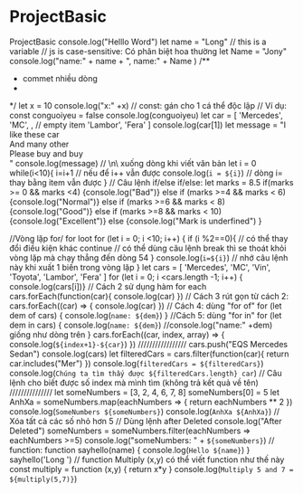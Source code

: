 # ProjectBasic
ProjectBasic
console.log("Helllo Word")
let name = "Long" // this is a variable
// js is case-sensitive: Có phân biệt hoa thường
let Name = "Jony"
console.log("name:" + name + ", name:" + Name )
/**
 * commet nhiều dòng
 * 
 */
let x = 10
console.log("x:" +x)
// const: gán cho 1 cá thể độc lập
// Ví dụ:
const conguoiyeu = false
console.log(conguoiyeu)
let car = [
    'Mercedes',
    'MC',
    , // empty item
    'Lambor',
    'Fera'
]
console.log(car[1])
let message = "I like these car\
And many other\
Please buy and buy\
"
console.log(message)
// \n\ xuống dòng khi viết văn bản
let  i = 0
while(i<10){
    i=i+1 // nếu để i++ vẫn được
    console.log(`i = ${i}`) // dòng i= thay bằng item vẫn được
}
// Câu lệnh if/else if/else:
let marks = 8.5
if(marks >= 0 && marks <4)
{console.log("Bad")}
else if (marks >=4 && marks < 6)
{console.log("Normal")}
else if (marks >=6 && marks < 8)
{console.log("Good")}
else if (marks >=8 && marks < 10)
{console.log("Excellent")}
else
{console.log("Mark is underfined") }

//Vòng lặp for/ for loot 
for (let i = 0; i <10; i++) {
    if (i %2==0){ // có thể thay đổi điều kiện khác
        continue // có thể dùng câu lệnh break thì se thoát khỏi vòng lặp mà chạy thẳng đến dòng 54
    }
    console.log(`i=${i}`) // nhớ câu lệnh này khi xuất 1 biến trong vòng lặp
}
let cars = [
    'Mercedes',
    'MC',
    'Vin',
    'Toyota',
    'Lambor',
    'Fera'
]
for (let i = 0; i <cars.length -1; i++)
{ console.log(cars[i])}
// Cách 2 sử dụng hàm for each
cars.forEach(function(car){
    console.log(car)
})
// Cách 3 rút gọn từ cách 2:
cars.forEach((car) => {
    console.log(car)
})
// Cách 4: dùng "for of"
for (let dem of cars)
{
    console.log(`name: ${dem}`)
}
//Cách 5: dùng "for in"
for (let dem in cars)
{
    console.log(`name: ${dem}`)
    //console.log("name:" +dem) giống như dòng trên
}
cars.forEach((car, index, array) => {
    console.log(`${index+1}-${car}`)
})
/////////////////
cars.push("EQS Mercedes Sedan")
console.log(cars)
let filteredCars = cars.filter(function(car){
    return car.includes("Mer")
})
console.log(`filteredCars = ${filteredCars}`)
console.log(`Chúng ta tìm thấy được ${filteredCars.length} car`) // Câu lệnh cho biết được số index mà mình tìm (không trả kết quả về tên)
///////////////
let someNumbers = [3, 2, 4, 6, 7, 8]
someNumbers[0] = 5
let AnhXa = someNumbers.map(eachNumbers => {
    return eachNumbers ** 2
})
console.log(`SomeNumbers ${someNumbers}`)
console.log(`AnhXa ${AnhXa}`)
// Xóa tất cả các số nhỏ hơn 5 
// Dùng lệnh after Deleted
console.log("After Deleted")
someNumbers = someNumbers.filter(eachNumbers => eachNumbers >=5)
console.log("someNumbers: " + `${someNumbers}`)
// function:
function sayhello(name)
{
    console.log(`Hello ${name}`)
}
sayhello('Long ')
// function Multiply (x,y)  có thể viết function như thế này
const multiply = function (x,y)
{
    return x*y
}
console.log(`Multiply 5 and 7 = ${multiply(5,7)}`)
